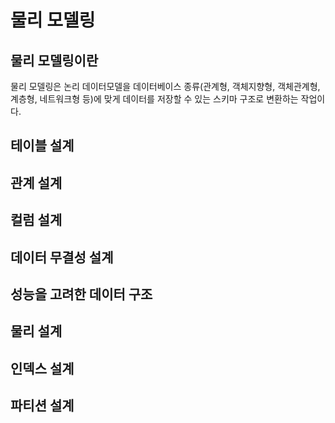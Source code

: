# 물리 모델링
## 물리 모델링이란
물리 모델링은 논리 데이터모델을 데이터베이스 종류(관계형, 객체지향형, 객체관계형, 계층형, 네트워크형 등)에 
맞게 데이터를 저장할 수 있는 스키마 구조로 변환하는 작업이다.
## 테이블 설계
## 관계 설계
## 컬럼 설계
## 데이터 무결성 설계
## 성능을 고려한 데이터 구조
## 물리 설계
## 인덱스 설계
## 파티션 설계